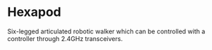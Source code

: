 # Hexapod
Six-legged articulated robotic walker which can be controlled with a controller through 2.4GHz transceivers.

